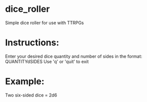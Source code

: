 # dice_roller
Simple dice roller for use with TTRPGs

# Instructions:
Enter your desired dice quantity and number of sides in the format: QUANTITYdSIDES
Use 'q' or 'quit' to exit
  
# Example:
Two six-sided dice = 2d6
